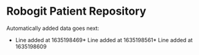 # Robogit Patient Repository

Automatically added data goes next:

* Line added at 1635198469* Line added at 1635198561* Line added at 1635198609
